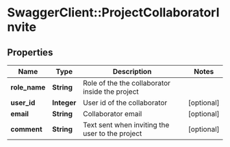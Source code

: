 # SwaggerClient::ProjectCollaboratorInvite

## Properties
Name | Type | Description | Notes
------------ | ------------- | ------------- | -------------
**role_name** | **String** | Role of the the collaborator inside the project | 
**user_id** | **Integer** | User id of the collaborator | [optional] 
**email** | **String** | Collaborator email | [optional] 
**comment** | **String** | Text sent when inviting the user to the project | [optional] 


